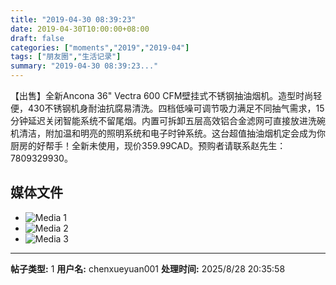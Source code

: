 ```yaml
---
title: "2019-04-30 08:39:23"
date: 2019-04-30T10:00:00+08:00
draft: false
categories: ["moments","2019","2019-04"]
tags: ["朋友圈","生活记录"]
summary: "2019-04-30 08:39:23..."
---
```


【出售】全新Ancona 36" Vectra 600 CFM壁挂式不锈钢抽油烟机。造型时尚轻便，430不锈钢机身耐油抗腐易清洗。四档低噪可调节吸力满足不同抽气需求，15分钟延迟关闭智能系统不留尾烟。内置可拆卸五层高效铝合金滤网可直接放进洗碗机清洁，附加温和明亮的照明系统和电子时钟系统。这台超值抽油烟机定会成为你厨房的好帮手！全新未使用，现价359.99CAD。预购者请联系赵先生：7809329930。

## 媒体文件

- ![Media 1](/Moments/photos/2019-04-30/201904300839230.jpg)
- ![Media 2](/Moments/photos/2019-04-30/201904300839231.jpg)
- ![Media 3](/Moments/photos/2019-04-30/201904300839232.jpg)

---

**帖子类型:** 1
**用户名:** chenxueyuan001
**处理时间:** 2025/8/28 20:35:58